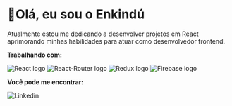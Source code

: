 # 👋Olá, eu sou o Enkindú

Atualmente estou me dedicando a desenvolver projetos em React aprimorando minhas habilidades para atuar como desenvolvedor frontend.

**Trabalhando com:**

![React logo](https://img.shields.io/badge/React-61DAFB?logo=react&logoColor=white&style=flat)
![React-Router logo](https://img.shields.io/badge/React%20Router-CA4245?logo=react-router&logoColor=white&style=flat)
![Redux logo](https://img.shields.io/badge/Redux-764ABC?logo=redux&logoColor=white&style=flat)
![Firebase logo](https://img.shields.io/badge/Firebase-FFCA28?logo=firebase&logoColor=white&style=flat)

**Você pode me encontrar:**

![Linkedin](https://img.shields.io/badge/Linkedin-0A66C2?logo=linkedin&logoColor=white&style=flat&link=https://linkedin.com/in/enkindu-weles)
